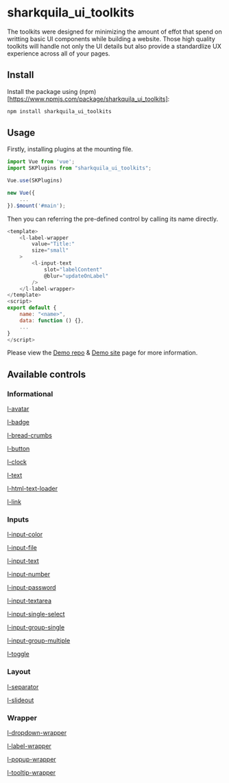# sharkquila_ui_toolkits

The toolkits were designed for minimizing the amount of effot that spend on writting basic UI components while building a website. Those high quality toolkits will handle not only the UI details but also provide a standardlize UX experience across all of your pages.

## Install

Install the package using (npm)[https://www.npmjs.com/package/sharkquila_ui_toolkits]:

```js
npm install sharkquila_ui_toolkits
```

## Usage

Firstly, installing plugins at the mounting file.

```js
import Vue from 'vue';
import SKPlugins from "sharkquila_ui_toolkits";

Vue.use(SKPlugins)

new Vue({
    ...
}).$mount('#main');
```

Then you can referring the pre-defined control by calling its name directly.

```js
<template>
    <l-label-wrapper 
        value="Title:" 
        size="small"
    >
        <l-input-text
            slot="labelContent"
            @blur="updateOnLabel"
        />
    </l-label-wrapper>
</template>
<script>
export default {
    name: "<name>",
    data: function () {},
    ...
}
</script>
```

Please view the [Demo repo]() & [Demo site]() page for more information.

## Available controls

### Informational

[l-avatar](https://github.com/enw860/sharkquila_ui_toolkits/blob/main/src/components/infomational/avatar/Avatar.vue)

[l-badge](https://github.com/enw860/sharkquila_ui_toolkits/blob/main/src/components/infomational/badge/Badge.vue)

[l-bread-crumbs](https://github.com/enw860/sharkquila_ui_toolkits/blob/main/src/components/infomational/breadCrumbs/BreadCrumbs.vue)

[l-button](https://github.com/enw860/sharkquila_ui_toolkits/blob/main/src/components/infomational/button/Button.vue)

[l-clock](https://github.com/enw860/sharkquila_ui_toolkits/blob/main/src/components/infomational/clock/Clock.vue)

[l-text](https://github.com/enw860/sharkquila_ui_toolkits/blob/main/src/components/infomational/displayText/DisplayText.vue)

[l-html-text-loader](https://github.com/enw860/sharkquila_ui_toolkits/blob/main/src/components/infomational/htmlTextLoader/HTMLTextLoader.vue)

[l-link](https://github.com/enw860/sharkquila_ui_toolkits/blob/main/src/components/infomational/link/Link.vue)

### Inputs

[l-input-color](https://github.com/enw860/sharkquila_ui_toolkits/blob/main/src/components/inputs/input/ColorInput.vue)

[l-input-file](https://github.com/enw860/sharkquila_ui_toolkits/blob/main/src/components/inputs/input/FileInput.vue)

[l-input-text](https://github.com/enw860/sharkquila_ui_toolkits/blob/main/src/components/inputs/input/InputText.vue)

[l-input-number](https://github.com/enw860/sharkquila_ui_toolkits/blob/main/src/components/inputs/input/Number.vue)

[l-input-password](https://github.com/enw860/sharkquila_ui_toolkits/blob/main/src/components/inputs/input/Password.vue)

[l-input-textarea](https://github.com/enw860/sharkquila_ui_toolkits/blob/main/src/components/inputs/input/TextArea.vue)

[l-input-single-select](https://github.com/enw860/sharkquila_ui_toolkits/blob/main/src/components/inputs/input/SingleSelect.vue)

[l-input-group-single](https://github.com/enw860/sharkquila_ui_toolkits/blob/main/src/components/inputs/input/RadioGroup.vue)

[l-input-group-multiple](https://github.com/enw860/sharkquila_ui_toolkits/blob/main/src/components/inputs/input/CheckboxGroup.vue)

[l-toggle](https://github.com/enw860/sharkquila_ui_toolkits/blob/main/src/components/inputs/toggle/Toggle.vue)

### Layout

[l-separator](https://github.com/enw860/sharkquila_ui_toolkits/blob/main/src/components/layout/separator/Separator.vue)

[l-slideout](https://github.com/enw860/sharkquila_ui_toolkits/blob/main/src/components/layout/slideout/Slideout.vue)

### Wrapper

[l-dropdown-wrapper](https://github.com/enw860/sharkquila_ui_toolkits/blob/main/src/components/wrapper/dropDown/Dropdown.vue)

[l-label-wrapper](https://github.com/enw860/sharkquila_ui_toolkits/blob/main/src/components/wrapper/labelWrapper/LabelWrapper.vue)

[l-popup-wrapper](https://github.com/enw860/sharkquila_ui_toolkits/blob/main/src/components/wrapper/popup/Popup.vue)

[l-tooltip-wrapper](https://github.com/enw860/sharkquila_ui_toolkits/blob/main/src/components/wrapper/tooltip/Tooltip.vue)